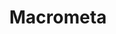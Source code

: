---
blog: https://macrometa.com/blog/
codehost: https://github.com/https://github.com/Macrometacorp
facebook: https://facebook.com/MacrometaCorp
linkedin: https://linkedin.com/company/macrometa-corporation
logohandle: macrometa
sort: macrometa
title: Macrometa
twitter: https://x.com/macrometa
website: https://www.macrometa.com/
---